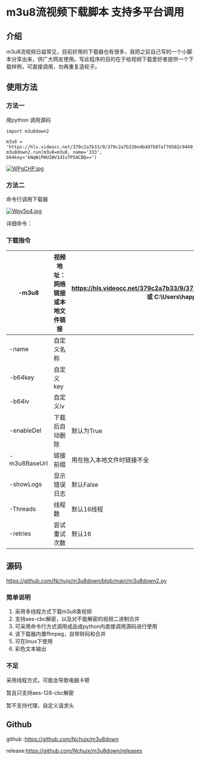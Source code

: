 # m3u8流视频下载脚本 支持多平台调用

## 介绍

m3u8流视频日益常见，目前好用的下载器也有很多，我把之前自己写的一个小脚本分享出来，供广大网友使用。写此程序的目的在于给视频下载爱好者提供一个下载样例，可直接调用，勿再重复造轮子。

## 使用方法

### 方法一

用python 调用源码

```
import m3u8down2

m3u8 = 'https://hls.videocc.net/379c2a7b33/9/379c2a7b330e4b497b07af76502c9449_1.m3u8'
m3u8down2.run(m3u8=m3u8, name='333', b64key='kNqWiPWUIWV1dIuTP5ACBQ==')
```

[![WPgCHP.jpg](https://z3.ax1x.com/2021/07/12/WPgCHP.jpg)](https://imgtu.com/i/WPgCHP)

### 方法二

命令行调用下载器

[![Wpy5o4.jpg](https://z3.ax1x.com/2021/07/10/Wpy5o4.jpg)](https://imgtu.com/i/Wpy5o4)

详细命令：

### 下载指令

| -m3u8        | 视频地址：网络链接或本地文件链接 | https://hls.videocc.net/379c2a7b33/9/379c2a7b330e4b497b07af76502c9449_1.m3u8 或 C:\Users\happy\Downloads\v.f230 |
| ------------ | -------------------------------- | ------------------------------------------------------------ |
| -name        | 自定义名称                       |                                                              |
| -b64key      | 自定义key                        |                                                              |
| -b64iv       | 自定义iv                         |                                                              |
| -enableDel   | 下载后自动删除                   | 默认为True                                                   |
| -m3u8BaseUrl | 链接前缀                         | 用在拖入本地文件时链接不全                                   |
| -showLogs    | 显示错误日志                     | 默认False                                                    |
| -Threads     | 线程数                           | 默认16线程                                                   |
| -retries     | 尝试重试次数                     | 默认16                                                       |

## 源码

https://github.com/Nchujx/m3u8down/blob/main/m3u8down2.py

### 简单说明

1. 采用多线程方式下载m3u8类视频
2. 支持aes-cbc解密，以及对不能解密的视频二进制合并
3. 可采用命令行方式调用成品或python内直接调用源码进行使用
4. 该下载器内置ffmpeg，自带转码和合并
5. 可在linux下使用
6. 彩色文本输出

### 不足

采用线程方式，可能会导致电脑卡顿

暂且只支持aes-128-cbc解密

暂不支持代理，自定义请求头

## Github

github :https://github.com/Nchujx/m3u8down

release:https://github.com/Nchujx/m3u8down/releases



